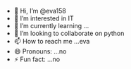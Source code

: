- 👋 Hi, I’m @eva158
- 👀 I’m interested in IT
- 🌱 I’m currently learning ...
- 💞️ I’m looking to collaborate on python
- 📫 How to reach me ...eva
- 😄 Pronouns: ...no
- ⚡ Fun fact: ...no

<!---
eva158/eva158 is a ✨ special ✨ repository because its `README.md` (this file) appears on your GitHub profile.
You can click the Preview link to take a look at your changes.
--->
